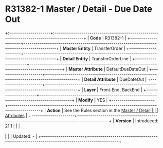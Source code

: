 ﻿---
erp.type: front-end-business-rule
---

# R31382-1 Master / Detail - Due Date Out
+:---------------------+:---------------------------------------------------------------------------------------------+
| **Code**             | R31382-1                                                                                     |
+----------------------+----------------------------------------------------------------------------------------------+
| **Master Entity**    | TransferOrder                                                                                |
+----------------------+----------------------------------------------------------------------------------------------+
| **Detail Entity**    | TransferOrderLine                                                                            |
+----------------------+----------------------------------------------------------------------------------------------+
| **Master Attribute** | DefaultDueDateOut                                                                            |
+----------------------+----------------------------------------------------------------------------------------------+
| **Detail Attribute** | DueDateOut                                                                                   |
+----------------------+----------------------------------------------------------------------------------------------+
| **Layer**            | Front-End, BackEnd                                                                           |
+----------------------+----------------------------------------------------------------------------------------------+
| **Modify**           | YES                                                                                          |
+----------------------+----------------------------------------------------------------------------------------------+
| **Action**           | See the Rules section in the [Master / Detail                                                |
|                      | Attributes](xref:master-detail)                                                              |
+----------------------+----------------------------------------------------------------------------------------------+
| **Version**          | Introduced: 21.1                                                                             |
|                      | <br/><br/>                                                                                   |
|                      | Updated: -                                                                                   |
+----------------------+----------------------------------------------------------------------------------------------+
